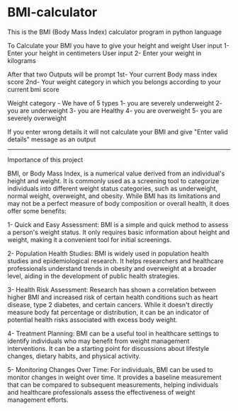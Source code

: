# BMI-calculator
This is the BMI (Body Mass Index) calculator program in python language

To Calculate your BMI you have to give your height and weight
User input 1- Enter your height in centimeters
User input 2- Enter your weight in kilograms

After that two Outputs will be prompt 
1st- Your current Body mass index score
2nd- Your weight category in which you belongs according to your current bmi score

Weight category - We have of 5 types
1- you are severely underweight
2- you are underweight
3- you are Healthy
4- you are overweight
5- you are severely overweight

If you enter wrong details it will not calculate your BMI  and give "Enter valid details" message as an output

---------------------------------------------------------------------------------------------------------------------------------

Importance of this project

BMI, or Body Mass Index, is a numerical value derived from an individual's height and weight. It is commonly used as a screening tool to categorize individuals into different weight status categories,
such as underweight, normal weight, overweight, and obesity. While BMI has its limitations and may not be a perfect measure of body composition or overall health, it does offer some benefits:

1- Quick and Easy Assessment: BMI is a simple and quick method to assess a person's weight status. 
                              It only requires basic information about height and weight, making it a convenient tool for initial screenings.

2- Population Health Studies: BMI is widely used in population health studies and epidemiological research. 
                              It helps researchers and healthcare professionals understand trends in obesity and overweight at a broader level,
                              aiding in the development of public health strategies.

3- Health Risk Assessment: Research has shown a correlation between higher BMI and increased risk of certain health conditions such as heart disease,
                           type 2 diabetes, and certain cancers. While it doesn't directly measure body fat percentage or distribution, 
                           it can be an indicator of potential health risks associated with excess body weight.

4- Treatment Planning: BMI can be a useful tool in healthcare settings to identify individuals who may benefit from weight management interventions. 
                       It can be a starting point for discussions about lifestyle changes, dietary habits, and physical activity.

5- Monitoring Changes Over Time: For individuals, BMI can be used to monitor changes in weight over time. 
                                 It provides a baseline measurement that can be compared to subsequent measurements, 
                                 helping individuals and healthcare professionals assess the effectiveness of weight management efforts.
